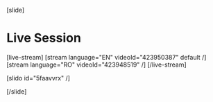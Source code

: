 [slide]
# Live Session

[live-stream]
[stream language="EN" videoId="423950387" default /]
[stream language="RO" videoId="423948519"  /]
[/live-stream]

[slido id="5faavvrx" /]

[/slide]